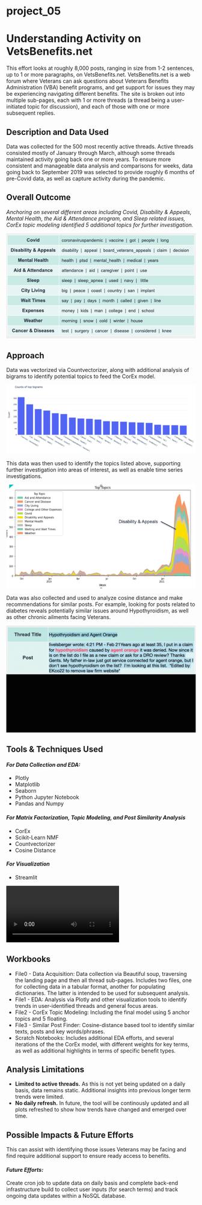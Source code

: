 # project_05

# Understanding Activity on VetsBenefits.net

This effort looks at roughly 8,000 posts, ranging in size from 1-2 sentences, up to 1 or more paragraphs, on VetsBenefits.net.  VetsBenefits.net is a web forum where Veterans can ask questions about Veterans Benefits Administration (VBA) benefit programs, and get support for issues they may be experiencing navigating different benefits. The site is broken out into multiple sub-pages, each with 1 or more threads (a thread being a user-initiated topic for discussion), and each of those with one or more subsequent replies.

## Description and Data Used

Data was collected for the 500 most recently active threads. Active threads consisted mostly of January through March, although some threads maintained activity going back one or more years. To ensure more consistent and manageable data analysis and comparisons for weeks, data going back to September 2019 was selected to provide roughly 6 months of pre-Covid data, as well as capture activity during the pandemic.

## Overall Outcome

*Anchoring on several different areas including Covid, Disability & Appeals, Mental Health, the Aid & Attendance program, and Sleep related issues, CorEx topic modeling identified 5 additional topics for further investigation.*

![corex_topics](images/screenshot1.png)

## Approach

Data was vectorized via Countvectorizer, along with additional analysis of bigrams to identify potential topics to feed the CorEx model. 

![bigrams_analysis](images/screenshot9.png)

This data was then used to identify the topics listed above, supporting further investigation into areas of interest, as well as enable time series investigations. 

![](images/screenshot2.png)

Data was also collected and used to analyze cosine distance and make recommendations for similar posts. For example, looking for posts related to diabetes reveals potentially similar issues around Hypothyroidism, as well as other chronic ailments facing Veterans. 

![](images/ezgif.com-gif-maker.gif)

## Tools & Techniques Used

#### *For Data Collection and EDA:*
* Plotly
* Matplotlib
* Seaborn
* Python Jupyter Notebook
* Pandas and Numpy

#### *For Matrix Factorization, Topic Modeling, and Post Similarity Analysis*
* CorEx
* Scikit-Learn NMF
* Countvectorizer
* Cosine Distance

#### *For Visualization*
* Streamlit

![](images/streamlitapp.mov)

## Workbooks
* File0 - Data Acquisition: Data collection via Beautiful soup, traversing the landing page and then all thread sub-pages. Includes two files, one for collecting data in a tabular format, another for populating dictionaries. The latter is intended to be used for subsequent analysis.
* File1 - EDA: Analysis via Plotly and other visualization tools to identify trends in user-identified threads and general focus areas. 
* File2 - CorEx Topic Modeling: Including the final model using 5 anchor topics and 5 floating. 
* File3 - Similar Post Finder: Cosine-distance based tool to identify similar texts, posts and key words/phrases. 
* Scratch Notebooks: Includes additional EDA efforts, and several iterations of the the CorEx model, with different weights for key terms, as well as additional highlights in terms of specific benefit types. 

## Analysis Limitations

* **Limited to active threads.** As this is not yet being updated on a daily basis, data remains static. Additional insights into previous longer term trends were limited. 
* **No daily refresh.** In future, the tool will be continously updated and all plots refreshed to show how trends have changed and emerged over time. 

## Possible Impacts & Future Efforts

This can assist with identifying those issues Veterans may be facing and find require additional support to ensure ready access to benefits.  

#### *Future Efforts:*
Create cron job to update data on daily basis and complete back-end infrastructure build to collect user inputs (for search terms) and track ongoing data updates within a NoSQL database. 
